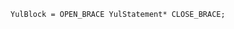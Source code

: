 <!-- This file is generated automatically by infrastructure scripts. Please don't edit by hand. -->

```{ .ebnf .slang-ebnf #YulBlock }
YulBlock = OPEN_BRACE YulStatement* CLOSE_BRACE;
```
